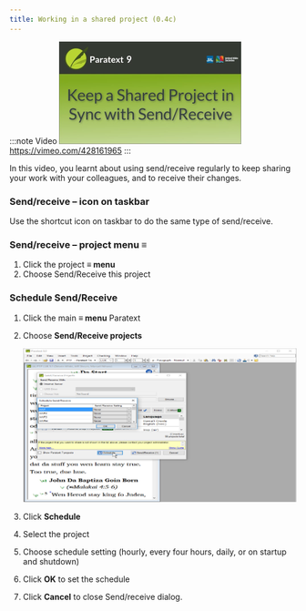 ```yaml
---
title: Working in a shared project (0.4c)
---
```


:::note Video
[![ ](../../media/0.4c.png)](https://vimeo.com/428161965)  
https://vimeo.com/428161965
:::

In this video, you learnt about using send/receive regularly to keep sharing your work with your colleagues, and to receive their changes.

### Send/receive – icon on taskbar

Use the shortcut icon on taskbar to do the same type of send/receive.

### Send/receive – project menu ≡

1.  Click the project **≡ menu**
1.  Choose Send/Receive this project

### Schedule Send/Receive

1.  Click the main **≡ menu** Paratext
1.  Choose **Send/Receive projects**

    ![](../../media/1cad6e6901cba8d6046d9af403f60eda.png)

1.  Click **Schedule**
1.  Select the project
1.  Choose schedule setting (hourly, every four hours, daily, or on startup and shutdown)
1.  Click **OK** to set the schedule
1.  Click **Cancel** to close Send/receive dialog.

